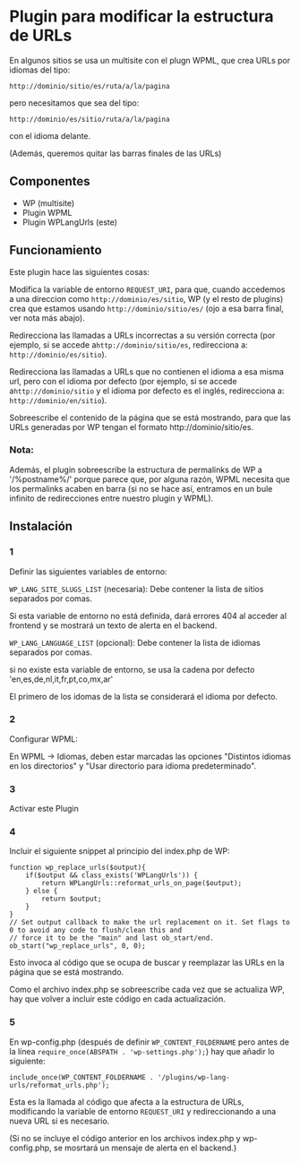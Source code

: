 # Plugin para modificar la estructura de URLs

En algunos sitios se usa un multisite con el plugn WPML, que crea URLs por idiomas del tipo:

```
http://dominio/sitio/es/ruta/a/la/pagina
```

pero necesitamos que sea del tipo:

```
http://dominio/es/sitio/ruta/a/la/pagina
```

con el idioma delante.

(Además, queremos quitar las barras finales de las URLs)


## Componentes

- WP (multisite)
- Plugin WPML
- Plugin WPLangUrls (este)


## Funcionamiento

Este plugin hace las siguientes cosas:

Modifica la variable de entorno `REQUEST_URI`, para que, cuando accedemos a una direccion como `http://dominio/es/sitio`, WP (y el resto de plugins) crea que estamos usando `http://dominio/sitio/es/` (ojo a esa barra final, ver nota más abajo).

Redirecciona las llamadas a URLs incorrectas a su versión correcta (por ejemplo, si se accede a`http://dominio/sitio/es`, redirecciona a: `http://dominio/es/sitio`).

Redirecciona las llamadas a URLs que no contienen el idioma a esa misma url, pero con el idioma por defecto (por ejemplo, si se accede a`http://dominio/sitio` y el idioma por defecto es el inglés, redirecciona a: `http://dominio/en/sitio`).

Sobreescribe el contenido de la página que se está mostrando, para que las URLs generadas por WP tengan el formato http://dominio/sitio/es.


### Nota:

Además, el plugin sobreescribe la estructura de permalinks de WP a '/%postname%/' porque parece que, por alguna razón, WPML necesita que los permalinks acaben en barra (si no se hace así, entramos en un bule infinito de redirecciones entre nuestro plugin y WPML).


## Instalación


### 1

Definir las siguientes variables de entorno:

`WP_LANG_SITE_SLUGS_LIST` (necesaria): Debe contener la lista de sitios separados por comas.

Si esta variable de entorno no está definida, dará errores 404 al acceder al frontend y se mostrará un texto de alerta en el backend.

`WP_LANG_LANGUAGE_LIST` (opcional): Debe contener la lista de idiomas separados por comas.

si no existe esta variable de entorno, se usa la cadena por defecto 'en,es,de,nl,it,fr,pt,co,mx,ar'

El primero de los idomas de la lista se considerará el idioma por defecto.


### 2

Configurar WPML:

En WPML -> Idiomas, deben estar marcadas las opciones "Distintos idiomas en los directorios" y "Usar directorio para idioma predeterminado".


### 3

Activar este Plugin


### 4

Incluir el siguiente snippet al principio del index.php de WP:


```
function wp_replace_urls($output){
    if($output && class_exists('WPLangUrls')) {
        return WPLangUrls::reformat_urls_on_page($output);
    } else {
        return $output;
    }
}
// Set output callback to make the url replacement on it. Set flags to 0 to avoid any code to flush/clean this and
// force it to be the "main" and last ob_start/end.
ob_start("wp_replace_urls", 0, 0);
```

Esto invoca al código que se ocupa de buscar y reemplazar las URLs en la página que se está mostrando.

Como el archivo index.php se sobreescribe cada vez que se actualiza WP, hay que volver a incluir este código en cada actualización.


### 5

En wp-config.php (después de definir `WP_CONTENT_FOLDERNAME` pero antes de la línea `require_once(ABSPATH . 'wp-settings.php');`) hay que añadir lo siguiente:

```
include_once(WP_CONTENT_FOLDERNAME . '/plugins/wp-lang-urls/reformat_urls.php');
```

Esta es la llamada al código que afecta a la estructura de URLs, modificando la variable de entorno `REQUEST_URI` y redireccionando a una nueva URL si es necesario.

(Si no se incluye el código anterior en los archivos index.php y wp-config.php, se mosrtará un mensaje de alerta en el backend.)
